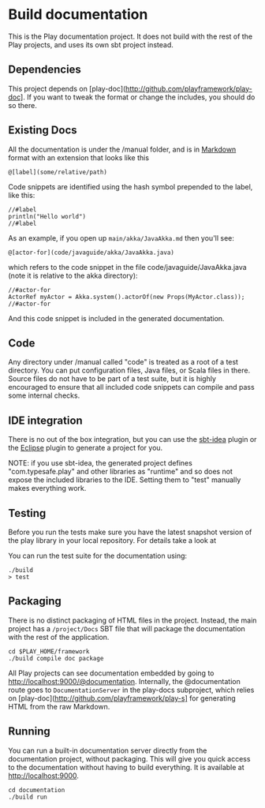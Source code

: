 # Build documentation

This is the Play documentation project.  It does not build with the rest of the Play projects, and uses its own sbt
project instead.

## Dependencies

This project depends on [play-doc](http://github.com/playframework/play-doc].  If you want to tweak the format or change the includes, you should do so there.

## Existing Docs

All the documentation is under the /manual folder, and is in [Markdown](http://daringfireball.net/projects/markdown/syntax) format with an extension that looks like this

    @[label](some/relative/path)

Code snippets are identified using the hash symbol prepended to the label, like this:

    //#label
    println("Hello world")
    //#label

As an example, if you open up `main/akka/JavaAkka.md` then you'll see:

    @[actor-for](code/javaguide/akka/JavaAkka.java)

which refers to the code snippet in the file code/javaguide/JavaAkka.java (note it is relative to the akka directory):

    //#actor-for
    ActorRef myActor = Akka.system().actorOf(new Props(MyActor.class));
    //#actor-for

And this code snippet is included in the generated documentation.

## Code

Any directory under /manual called "code" is treated as a root of a test directory.  You can put configuration files, Java files, or Scala files in there.  Source files do not have to be part of a test suite, but it is highly encouraged to ensure that all included code snippets can compile and pass some internal checks.

## IDE integration

There is no out of the box integration, but you can use the [sbt-idea](https://github.com/mpeltonen/sbt-idea) plugin or the [Eclipse](https://github.com/typesafehub/sbteclipse) plugin to generate a project for you.

NOTE: if you use sbt-idea, the generated project defines "com.typesafe.play" and other libraries as "runtime" and so does not expose the included libraries to the IDE.  Setting them to "test" manually makes everything work.

## Testing

Before you run the tests make sure you have the latest snapshot version of the play library in your local repository. For details take a look at 

You can run the test suite for the documentation using:

```
./build
> test
```

## Packaging

There is no distinct packaging of HTML files in the project.  Instead, the main project has a `/project/Docs` SBT file that will package the documentation with the rest of the application.

```
cd $PLAY_HOME/framework
./build compile doc package
```

All Play projects can see documentation embedded by going to [http://localhost:9000/@documentation](http://localhost:9000/@documentation).  Internally, the @documentation route goes to `DocumentationServer` in the play-docs subproject, which relies on [play-doc](http://github.com/playframework/play-s] for generating HTML from the raw Markdown.  

## Running

You can run a built-in documentation server directly from the documentation project, without packaging.  This will give you quick access to the documentation without having to build everything.  It is available at [http://localhost:9000](http://localhost:9000).

```
cd documentation
./build run
```
